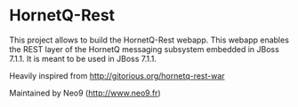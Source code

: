 HornetQ-Rest
============

This project allows to build the HornetQ-Rest webapp.
This webapp enables the REST layer of the HornetQ messaging subsystem embedded in JBoss 7.1.1.
It is meant to be used in JBoss 7.1.1.

Heavily inspired from http://gitorious.org/hornetq-rest-war

Maintained by Neo9 (http://www.neo9.fr)

